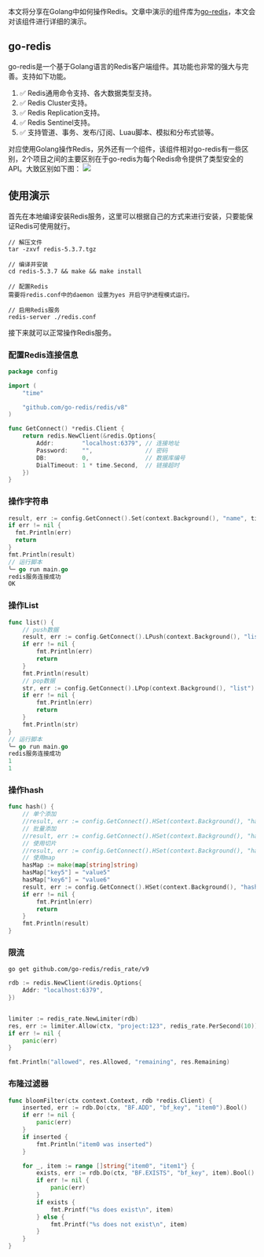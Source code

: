 本文将分享在Golang中如何操作Redis。文章中演示的组件库为[go-redis](https://redis.uptrace.dev/guide/go-redis-vs-redigo.html)，本文会对该组件进行详细的演示。

## go-redis

go-redis是一个基于Golang语言的Redis客户端组件。其功能也非常的强大与完善。支持如下功能。
1. ✅ Redis通用命令支持、各大数据类型支持。
2. ✅ Redis Cluster支持。
3. ✅ Redis Replication支持。
4. ✅ Redis Sentinel支持。
5. ✅ 支持管道、事务、发布/订阅、Luau脚本、模拟和分布式锁等。

对应使用Golang操作Redis，另外还有一个组件，该组件相对go-redis有一些区别，2个项目之间的主要区别在于go-redis为每个Redis命令提供了类型安全的API。大致区别如下图：
![](http://qiniucloud.qqdeveloper.com/202205241506624.png)

## 使用演示

首先在本地编译安装Redis服务，这里可以根据自己的方式来进行安装，只要能保证Redis可使用就行。
```shell
// 解压文件
tar -zxvf redis-5.3.7.tgz

// 编译并安装
cd redis-5.3.7 && make && make install

// 配置Redis
需要将redis.conf中的daemon 设置为yes 开启守护进程模式运行。

// 启用Redis服务
redis-server ./redis.conf
```

接下来就可以正常操作Redis服务。

### 配置Redis连接信息

```go
package config

import (
	"time"

	"github.com/go-redis/redis/v8"
)

func GetConnect() *redis.Client {
	return redis.NewClient(&redis.Options{
		Addr:        "localhost:6379", // 连接地址
		Password:    "",               // 密码
		DB:          0,                // 数据库编号
		DialTimeout: 1 * time.Second,  // 链接超时
	})
}
```

### 操作字符串

```go
result, err := config.GetConnect().Set(context.Background(), "name", time.Second, time.Second*10).Result()
if err != nil {
  fmt.Println(err)
  return
}
fmt.Println(result)
// 运行脚本
╰─ go run main.go
redis服务连接成功
OK
```

### 操作List

```go
func list() {
	// push数据
	result, err := config.GetConnect().LPush(context.Background(), "list", 1).Result()
	if err != nil {
		fmt.Println(err)
		return
	}
	fmt.Println(result)
	// pop数据
	str, err := config.GetConnect().LPop(context.Background(), "list").Result()
	if err != nil {
		fmt.Println(err)
		return
	}
	fmt.Println(str)
}
// 运行脚本
╰─ go run main.go
redis服务连接成功
1
1
```

### 操作hash

```go
func hash() {
	// 单个添加
	//result, err := config.GetConnect().HSet(context.Background(), "hash", "key1", "value1").Result()
	// 批量添加
	//result, err := config.GetConnect().HSet(context.Background(), "hash", "key1", "value1", "key2", "value2").Result()
	// 使用切片
	//result, err := config.GetConnect().HSet(context.Background(), "hash", []string{"key3", "value3", "key4", "value4"}).Result()
	// 使用map
	hasMap := make(map[string]string)
	hasMap["key5"] = "value5"
	hasMap["key6"] = "value6"
	result, err := config.GetConnect().HSet(context.Background(), "hash", hasMap).Result()
	if err != nil {
		fmt.Println(err)
		return
	}
	fmt.Println(result)
}
```

### 限流

```shell
go get github.com/go-redis/redis_rate/v9
```

```go
rdb := redis.NewClient(&redis.Options{
    Addr: "localhost:6379",
})


limiter := redis_rate.NewLimiter(rdb)
res, err := limiter.Allow(ctx, "project:123", redis_rate.PerSecond(10))
if err != nil {
    panic(err)
}

fmt.Println("allowed", res.Allowed, "remaining", res.Remaining)
```

### 布隆过滤器

```go
func bloomFilter(ctx context.Context, rdb *redis.Client) {
	inserted, err := rdb.Do(ctx, "BF.ADD", "bf_key", "item0").Bool()
	if err != nil {
		panic(err)
	}
	if inserted {
		fmt.Println("item0 was inserted")
	}

	for _, item := range []string{"item0", "item1"} {
		exists, err := rdb.Do(ctx, "BF.EXISTS", "bf_key", item).Bool()
		if err != nil {
			panic(err)
		}
		if exists {
			fmt.Printf("%s does exist\n", item)
		} else {
			fmt.Printf("%s does not exist\n", item)
		}
	}
}
```

